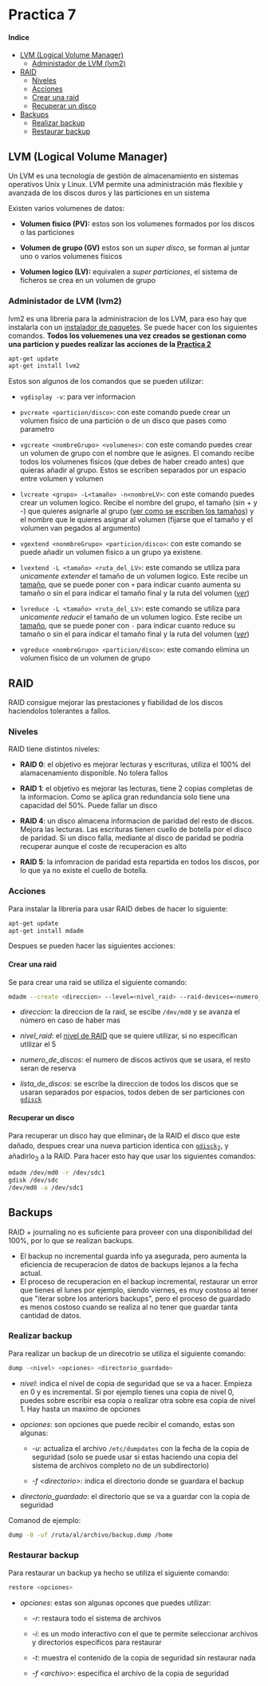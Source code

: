 # Practica 7

#### Indice

- [LVM (Logical Volume Manager)](#lvm)
    - [Administador de LVM (lvm2)](#administrador_lvm)
- [RAID](#raid)
    - [Niveles](#raid_lev)
    - [Acciones](#raid_acc)
    - [Crear una raid](#raid_create)
    - [Recuperar un disco](#raid_recuperate)
- [Backups](#backups)
    - [Realizar backup](#blackup_make)
    - [Restaurar backup](#blackup_restore)

## LVM (Logical Volume Manager) <a id="lvm">

Un LVM es una tecnología de gestión de almacenamiento en sistemas operativos Unix y Linux. LVM permite una administración más flexible y avanzada de los discos duros y las particiones en un sistema

Existen varios volumenes de datos:

- **Volumen fisico (PV):** estos son los volumenes formados por los discos o las particiones

- **Volumen de grupo (GV)** estos son un *super disco*, se forman al juntar uno o varios volumenes fisicos

- **Volumen logico (LV):** equivalen a *super particiones*, el sistema de ficheros se crea en un volumen de grupo

### Administador de LVM (lvm2) <a id="administrador_lvm">

lvm2 es una libreria para la administracion de los LVM, para eso hay que instalarla con un [instalador de paquetes](Practica4.md#apt_install). Se puede hacer con los siguientes comandos. **Todos los voluemenes una vez creados se gestionan como una particion y puedes realizar las acciones de la [Practica 2](Practica2.md)**

~~~bash
apt-get update
apt-get install lvm2
~~~

Estos son algunos de los comandos que se pueden utilizar:

- ``vgdisplay -v``: para ver informacion <a id="cmd_ver_info_grupos">

- ``pvcreate <particion/disco>``: con este comando puede crear un volumen fisico de una partición o de un disco que pases como parametro

- ``vgcreate <nombreGrupo> <volumenes>``: con este comando puedes crear un volumen de grupo con el nombre que le asignes. El comando recibe todos los volumenes fisicos (que debes de haber creado antes) que quieras añadir al grupo. Estos se escriben separados por un espacio entre volumen y volumen

- ``lvcreate <grupo> -L<tamaño> -n<nombreLV>``: con este comando puedes crear un volumen logico. Recibe el nombre del grupo, el tamaño (sin + y -) que quieres asignarle al grupo ([ver como se escriben los tamaños](Practica2.md#tabla_tam_part)) y el nombre que le quieres asignar al volumen (fijarse que el tamaño y el volumen van pegados al argumento)

- ``vgextend <nonmbreGrupo> <particion/disco>``: con este comando se puede añadir un volumen fisico a un grupo ya existene.

- ``lvextend -L <tamaño> <ruta_del_LV>``: este comando se utiliza para *unicamente extender* el tamaño de un volumen logico. Este recibe un [tamaño](Practica2.md#tabla_tam_part), que se puede poner con ``+`` para indicar cuanto aumenta su tamaño o sin el para indicar el tamaño final y la ruta del volumen (*[ver](cmd_ver_info_grupos)*)

- ``lvreduce -L <tamaño> <ruta_del_LV>``: este comando se utiliza para *unicamente reducir* el tamaño de un volumen logico. Este recibe un [tamaño](Practica2.md#tabla_tam_part), que se puede poner con ``-`` para indicar cuanto reduce su tamaño o sin el para indicar el tamaño final y la ruta del volumen (*[ver](cmd_ver_info_grupos)*)

- ``vgreduce <nombreGrupo> <particion/disco>``: este comando elimina un volumen fisico de un volumen de grupo

## RAID <a id="raid">

RAID consigue mejorar las prestaciones y fiabilidad de los discos haciendolos tolerantes a fallos.

### Niveles <a id="raid_lev">

RAID tiene distintos niveles:

- **RAID 0**: el objetivo es mejorar lecturas y escrituras, utiliza el 100% del alamacenamiento disponible. No tolera fallos

- **RAID 1**: el objetivo es mejorar las lecturas, tiene 2 copias completas de la informacion. Como se aplica gran redundancia solo tiene una capacidad del 50%. Puede fallar un disco

- **RAID 4**: un disco almacena informacion de paridad del resto de discos. Mejora las lecturas. Las escrituras tienen cuello de botella por el disco de paridad. Si un disco falla, mediante al disco de paridad se podria recuperar aunque el coste de recuperacion es alto

- **RAID 5**: la infomracion de paridad esta repartida en todos los discos, por lo que ya no existe el cuello de botella.

### Acciones <a id="raid_acc">

Para instalar la libreria para usar RAID debes de hacer lo siguiente:

~~~bash
apt-get update
apt-get install mdadm
~~~

Despues se pueden hacer las siguientes acciones:

#### Crear una raid <a id="raid_create">

Se para crear una raid se utiliza el siguiente comando:

~~~bash
mdadm --create <direccion> --level=<nivel_raid> --raid-devices=<numero_de_discos> <lista_de_discos>
~~~

- *direccion*: la direccion de la raid, se escibe ``/dev/md0`` y se avanza el número en caso de haber mas

- *nivel_raid*: el [nivel de RAID](#raid_lev) que se quiere utilizar, si no especifican utilizar el 5

- *numero_de_discos*: el numero de discos activos que se usara, el resto seran de reserva

- *lista_de_discos*: se escribe la direccion de todos los discos que se usaran separados por espacios, todos deben de ser particiones con [``gdisck``](Practica2.md#hacer_part)

#### Recuperar un disco <a id="raid_recuperate">

Para recuperar un disco hay que eliminar<sub>1</sub> de la RAID el disco que este dañado, despues crear una nueva particion identica con [``gdisck``](Practica2.md#hacer_part)<sub>2</sub>, y añadirlo<sub>3</sub> a la RAID. Para hacer esto hay que usar los siguientes comandos:

~~~bash
mdadm /dev/md0 -r /dev/sdc1
gdisk /dev/sdc
/dev/md0 -a /dev/sdc1
~~~

## Backups <a id="backups">

RAID + journaling no es suficiente para proveer con una disponibilidad del 100%, por lo que se realizan backups. 
- El backup no incremental guarda info ya asegurada, pero aumenta la eficiencia 
de recuperacion de datos de backups lejanos a la fecha actual.  
- El proceso de recuperacion en el backup incremental, restaurar un error que 
tienes el lunes por ejemplo, siendo viernes, es muy costoso al tener que "iterar 
sobre los anteriors backups", pero el proceso de guardado es menos costoso 
cuando se realiza al no tener que guardar tanta cantidad de datos.

### Realizar backup <a id="blackup_make">

Para realizar un backup de un direcotrio se utiliza el siguiente comando:

~~~bash
dump -<nivel> <opciones> <directorio_guardado>
~~~

- *nivel*: indica el nivel de copia de seguridad que se va a hacer. Empieza en 0 y es incremental. Si por ejemplo tienes una copia de nivel 0, puedes sobre escribir esa copia o realizar otra sobre esa copia de nivel 1. Hay hasta un maximo de opciones

- *opciones*: son opciones que puede recibir el comando, estas son algunas:

    - *-u*: actualiza el archivo ``/etc/dumpdates`` con la fecha de la copia de seguridad (solo se puede usar si estas haciendo una copia del sistema de archivos completo no de un subdirectorio)

    - *-f \<directorio>*: indica el directorio donde se guardara el backup

- *directorio_guardado*: el directorio que se va a guardar con la copia de seguridad

Comanod de ejemplo:

~~~bash
dump -0 -uf /ruta/al/archivo/backup.dump /home
~~~

### Restaurar backup <a id="blackup_restore">

Para restaurar un backup ya hecho se utiliza el siguiente comando:

~~~bash
restore <opciones>
~~~

- *opciones*: estas son algunas opcones que puedes utilizar:

    - *-r*: restaura todo el sistema de archivos

    - *-i*: es un modo interactivo con el que te permite seleccionar archivos y directorios especificos para restaurar

    - *-t*: muestra el contenido de la copia de seguridad sin restaurar nada

    - *-f \<archivo>*: especifica el archivo de la copia de seguridad